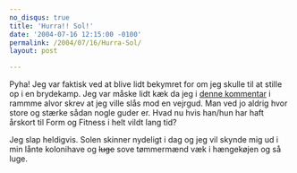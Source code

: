 ```yaml
---
no_disqus: true
title: 'Hurra!! Sol!'
date: '2004-07-16 12:15:00 -0100'
permalink: /2004/07/16/Hurra-Sol/
layout: post

---
```

Pyha! Jeg var faktisk ved at blive lidt bekymret for om jeg skulle til at stille op i en brydekamp. Jeg var måske lidt kæk da jeg i [denne kommentar](http://www.xoc.dk/comments/comments_danish.php?postNo=108958265164431174) i rammme alvor skrev at jeg ville slås mod en vejrgud. Man ved jo aldrig hvor store og stærke sådan nogle guder er. Hvad nu hvis han/hun har haft årskort til Form og Fitness i helt vildt lang tid?

Jeg slap heldigvis. Solen skinner nydeligt i dag og jeg vil skynde mig ud i min lånte kolonihave og <del>luge</del> sove tømmermænd væk i hængekøjen og så luge.
